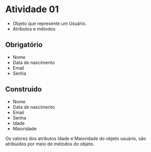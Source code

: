 # Atividade 01

- Objeto que represente um Usuário.
- Atributos e métodos

## Obrigatório

- Nome
- Data de nascimento
- Email
- Senha

## Construido
- Nome
- Data de nascimento
- Email
- Senha
- Idade
- Maioridade
<p>Os valores dos atributos Idade e Maioridade do objeto usuário, são atribuidos por meio de métodos do objeto.</p>
